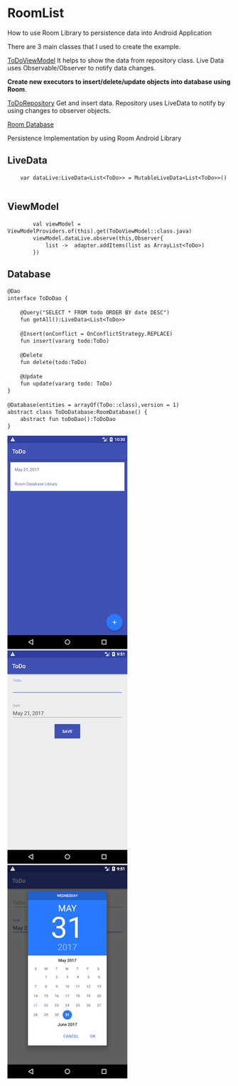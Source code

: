 # RoomList
How to use Room Library to persistence data into Android Application 

There are 3 main classes that I used to create the example.

[ToDoViewModel](https://github.com/leomindez/RoomList/blob/master/app/src/main/java/com/leomendez/roomlist/viewmodel/ToDoViewModel.kt)
It helps to show the data from repository class. 
Live Data uses Observable/Observer to notify data changes. 

**Create new executors to insert/delete/update objects into database using Room**.

[ToDoRepository](https://github.com/leomindez/RoomList/blob/master/app/src/main/java/com/leomendez/roomlist/repository/ToDoRepository.kt)
Get and insert data. Repository uses LiveData to notify by using changes to observer objects. 


[Room Database](https://github.com/leomindez/RoomList/blob/master/app/src/main/java/com/leomendez/roomlist/persistence/database/database/ToDoDatabase.kt)

Persistence Implementation by using Room Android Library


## LiveData
```
    var dataLive:LiveData<List<ToDo>> = MutableLiveData<List<ToDo>>()
    
```

## ViewModel 
```
        val viewModel = ViewModelProviders.of(this).get(ToDoViewModel::class.java)
        viewModel.dataLive.observe(this,Observer{
            list ->  adapter.addItems(list as ArrayList<ToDo>)
        })
```

## Database 

```
@Dao
interface ToDoDao {

    @Query("SELECT * FROM todo ORDER BY date DESC")
    fun getAll():LiveData<List<ToDo>>

    @Insert(onConflict = OnConflictStrategy.REPLACE)
    fun insert(vararg todo:ToDo)

    @Delete
    fun delete(todo:ToDo)

    @Update
    fun update(vararg todo: ToDo)
}

@Database(entities = arrayOf(ToDo::class),version = 1)
abstract class ToDoDatabase:RoomDatabase() {
    abstract fun toDoDao():ToDoDao
}

```

![todo-list](https://github.com/leomindez/RoomList/blob/master/art/Screenshot_1495602059.png?raw=true) ![add-todo](https://github.com/leomindez/RoomList/blob/master/art/Screenshot_1495599741.png?raw=true) ![date-todo](https://github.com/leomindez/RoomList/blob/master/art/Screenshot_1495599748.png?raw=true)
